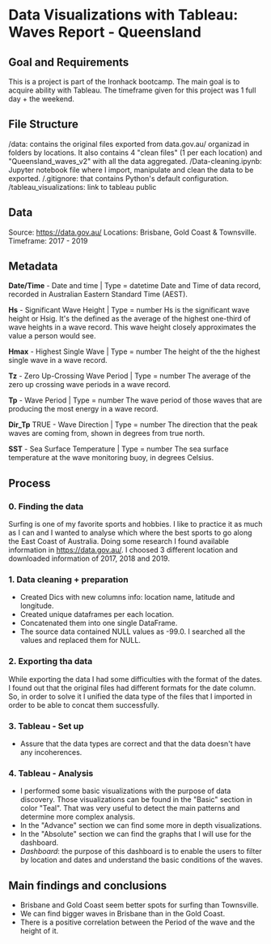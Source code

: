 # Data Visualizations with Tableau: Waves Report - Queensland

## Goal and Requirements

This is a project is part of the Ironhack bootcamp. The main goal is to acquire ability with Tableau. The timeframe given for this project was 1 full day + the weekend. 

## File Structure

/data: contains the original files exported from data.gov.au/ organizad in folders by locations. It also contains 4 "clean files" (1 per each location) and "Queensland_waves_v2" with all the data aggregated. 
/Data-cleaning.ipynb: Jupyter notebook file where I import, manipulate and clean the data to be exported. 
/.gitignore: that contains Python's default configuration. 
/tableau_visualizations: link to tableau public

## Data
Source: https://data.gov.au/
Locations: Brisbane, Gold Coast & Townsville. 
Timeframe: 2017 - 2019

## Metadata

**Date/Time** - Date and time | Type = datetime
    Date and Time of data record, recorded in Australian Eastern Standard Time (AEST).

**Hs** - Significant Wave Height | Type = number
    Hs is the significant wave height or Hsig. It's the defined as the average of the highest one-third of wave heights in a wave record. This wave height closely approximates the value a person would see.

**Hmax** - Highest Single Wave | Type = number
    The height of the the highest single wave in a wave record.

**Tz** - Zero Up-Crossing Wave Period | Type = number
    The average of the zero up crossing wave periods in a wave record.

**Tp** - Wave Period | Type = number
    The wave period of those waves that are producing the most energy in a wave record.

**Dir_Tp** TRUE - Wave Direction | Type = number
    The direction that the peak waves are coming from, shown in degrees from true north.

**SST** - Sea Surface Temperature | Type = number
    The sea surface temperature at the wave monitoring buoy, in degrees Celsius.
    
## Process

### 0. Finding the data

Surfing is one of my favorite sports and hobbies. I like to practice it as much as I can and I wanted to analyse which where the best sports to go along the East Coast of Australia. Doing some research I found available information in https://data.gov.au/. I choosed 3 different location and downloaded information of 2017, 2018 and 2019. 

### 1. Data cleaning + preparation

- Created Dics with new columns info: location name, latitude and longitude. 
- Created unique dataframes per each location. 
- Concatenated them into one single DataFrame. 
- The source data contained NULL values as -99.0. I searched all the values and replaced them for NULL. 

### 2. Exporting tha data

While exporting the data I had some difficulties with the format of the dates. I found out that the original files had different formats for the date column. So, in order to solve it I unified the data type of the files that I imported in order to be able to concat them successfully.  

### 3. Tableau - Set up 

- Assure that the data types are correct and that the data doesn't have any incoherences. 

### 4. Tableau - Analysis

- I performed some basic visualizations with the purpose of data discovery. Those visualizations can be found in the "Basic" section in color "Teal". That was very useful to detect the main patterns and determine more complex analysis. 
- In the "Advance" section we can find some more in depth visualizations. 
- In the "Absolute" section we can find the graphs that I will use for the dashboard.
- *Dashboard*: the purpose of this dashboard is to enable the users to filter by location and dates and understand the basic conditions of the waves. 

## Main findings and conclusions

- Brisbane and Gold Coast seem better spots for surfing than Townsville. 
- We can find bigger waves in Brisbane than in the Gold Coast. 
- There is a positive correlation between the Period of the wave and the height of it. 


